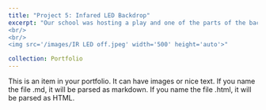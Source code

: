 ```yaml
---
title: "Project 5: Infared LED Backdrop"
excerpt: "Our school was hosting a play and one of the parts of the backdrop was a giant LED sign shaped sort of like a lightning bolt with three Ws on it. But before they spent money on LEDs, they needed someone to create a prototype controlled by an Infared remote, so I agreed. It was my first time using Infared, but I loved how it turned out. It has 6 different settings with 5 different colors.
<br/>
<br/>
<img src='/images/IR LED off.jpeg' width='500' height='auto'>"

collection: Portfolio
---
```


This is an item in your portfolio. It can have images or nice text. If you name the file .md, it will be parsed as markdown. If you name the file .html, it will be parsed as HTML. 
